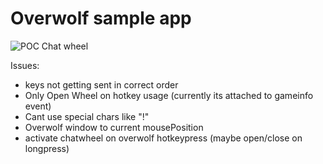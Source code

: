 # Overwolf sample app


![POC Chat wheel](poc_wc3_chat_wheel.gif)


Issues:
 - keys not getting sent in correct order
 - Only Open Wheel on hotkey usage (currently its attached to gameinfo event)
 - Cant use special chars like "!"
 - Overwolf window to current mousePosition
 - activate chatwheel on overwolf hotkeypress (maybe open/close on longpress)